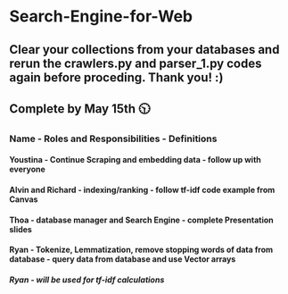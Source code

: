 # Search-Engine-for-Web
## Clear your collections from your databases and rerun the crawlers.py and parser_1.py codes again before proceding. Thank you! :)
## Complete by May 15th 🕥
### Name - Roles and Responsibilities - Definitions
#### Youstina - Continue Scraping and embedding data - follow up with everyone
#### Alvin and Richard - indexing/ranking - follow tf-idf code example from Canvas
#### Thoa - database manager and Search Engine - complete Presentation slides
#### Ryan - Tokenize, Lemmatization, remove stopping words of data from database - query data from database and use Vector arrays
##### Ryan - will be used for tf-idf calculations

